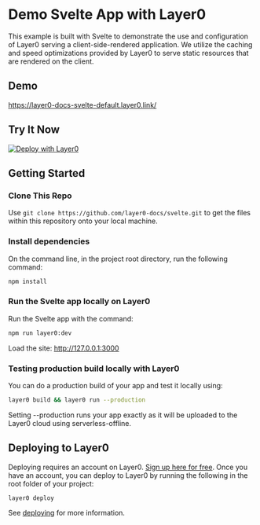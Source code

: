 # Demo Svelte App with Layer0

This example is built with Svelte to demonstrate the use and configuration of Layer0 serving a client-side-rendered application. We utilize the caching and speed optimizations provided by Layer0 to serve static resources that are rendered on the client.

## Demo

https://layer0-docs-svelte-default.layer0.link/

## Try It Now

[![Deploy with Layer0](https://docs.layer0.co/button.svg)](https://app.layer0.co/deploy?repo=https://github.com/layer0-docs/layer0-svelte-example)

## Getting Started

### Clone This Repo

Use ```git clone https://github.com/layer0-docs/svelte.git``` to get the files within this repository onto your local machine.

### Install dependencies

On the command line, in the project root directory, run the following command:
```bash
npm install
```

### Run the Svelte app locally on Layer0

Run the Svelte app with the command:

```bash
npm run layer0:dev
```
Load the site: http://127.0.0.1:3000

### Testing production build locally with Layer0

You can do a production build of your app and test it locally using:

```bash
layer0 build && layer0 run --production
```
Setting --production runs your app exactly as it will be uploaded to the Layer0 cloud using serverless-offline.

## Deploying to Layer0

Deploying requires an account on Layer0. [Sign up here for free](https://app.layer0.co/signup). Once you have an account, you can deploy to Layer0 by running the following in the root folder of your project:

```bash
layer0 deploy
```
See [deploying](https://docs.layer0.co/guides/deploying) for more information.
